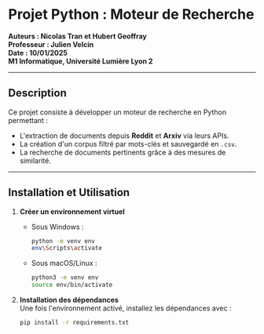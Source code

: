 # Projet Python : Moteur de Recherche

**Auteurs : Nicolas Tran et Hubert Geoffray**  
**Professeur : Julien Velcin**  
**Date : 10/01/2025**  
**M1 Informatique, Université Lumière Lyon 2**

---

## Description

Ce projet consiste à développer un moteur de recherche en Python permettant :  
- L'extraction de documents depuis **Reddit** et **Arxiv** via leurs APIs.  
- La création d'un corpus filtré par mots-clés et sauvegardé en `.csv`.  
- La recherche de documents pertinents grâce à des mesures de similarité.

---

## Installation et Utilisation

1. **Créer un environnement virtuel**  
   - Sous Windows :  
     ```bash
     python -m venv env
     env\Scripts\activate
     ```  
   - Sous macOS/Linux :  
     ```bash
     python3 -m venv env
     source env/bin/activate
     ```

2. **Installation des dépendances**  
   Une fois l'environnement activé, installez les dépendances avec :  
   ```bash
   pip install -r requirements.txt

